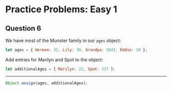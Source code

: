 # Practice Problems: Easy 1

## Question 6

We have most of the Munster family in our `ages` object:

```js
let ages = { Herman: 32, Lily: 30, Grandpa: 5843, Eddie: 10 };
```

Add entries for Marilyn and Spot to the object:

```js
let additionalAges = { Marilyn: 22, Spot: 237 };
```

---

```js
Object.assign(ages, additionalAges);
```
